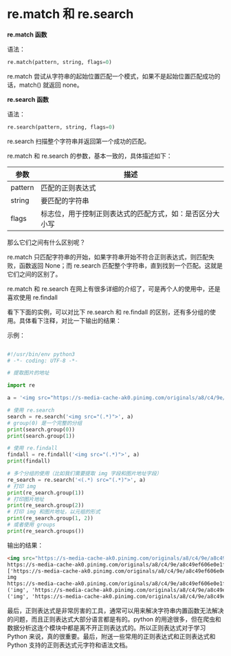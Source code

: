 # re.match  和 re.search

**re.match 函数**

语法：

```python
re.match(pattern, string, flags=0)
```

re.match 尝试从字符串的起始位置匹配一个模式，如果不是起始位置匹配成功的话，match() 就返回 none。


**re.search 函数**

语法：

```Python
re.search(pattern, string, flags=0)
```

re.search 扫描整个字符串并返回第一个成功的匹配。

re.match 和 re.search 的参数，基本一致的，具体描述如下：

| 参数    | 描述                                                     |
| ------- | -------------------------------------------------------- |
| pattern | 匹配的正则表达式                                         |
| string  | 要匹配的字符串                                           |
| flags   | 标志位，用于控制正则表达式的匹配方式，如：是否区分大小写 |

那么它们之间有什么区别呢？

re.match 只匹配字符串的开始，如果字符串开始不符合正则表达式，则匹配失败，函数返回 None；而 re.search 匹配整个字符串，直到找到一个匹配。这就是它们之间的区别了。

re.match 和 re.search 在网上有很多详细的介绍了，可是再个人的使用中，还是喜欢使用  re.findall

看下下面的实例，可以对比下 re.search 和 re.findall 的区别，还有多分组的使用。具体看下注释，对比一下输出的结果：  

示例：

```python

#!/usr/bin/env python3
# -*- coding: UTF-8 -*-

# 提取图片的地址

import re

a = '<img src="https://s-media-cache-ak0.pinimg.com/originals/a8/c4/9e/a8c49ef606e0e1f3ee39a7b219b5c05e.jpg">'

# 使用 re.search
search = re.search('<img src="(.*)">', a)
# group(0) 是一个完整的分组
print(search.group(0))
print(search.group(1))

# 使用 re.findall
findall = re.findall('<img src="(.*)">', a)
print(findall)

# 多个分组的使用（比如我们需要提取 img 字段和图片地址字段）
re_search = re.search('<(.*) src="(.*)">', a)
# 打印 img
print(re_search.group(1))
# 打印图片地址
print(re_search.group(2))
# 打印 img 和图片地址，以元祖的形式
print(re_search.group(1, 2))
# 或者使用 groups
print(re_search.groups())

```

输出的结果：

```html
<img src="https://s-media-cache-ak0.pinimg.com/originals/a8/c4/9e/a8c49ef606e0e1f3ee39a7b219b5c05e.jpg">
https://s-media-cache-ak0.pinimg.com/originals/a8/c4/9e/a8c49ef606e0e1f3ee39a7b219b5c05e.jpg
['https://s-media-cache-ak0.pinimg.com/originals/a8/c4/9e/a8c49ef606e0e1f3ee39a7b219b5c05e.jpg']
img
https://s-media-cache-ak0.pinimg.com/originals/a8/c4/9e/a8c49ef606e0e1f3ee39a7b219b5c05e.jpg
('img', 'https://s-media-cache-ak0.pinimg.com/originals/a8/c4/9e/a8c49ef606e0e1f3ee39a7b219b5c05e.jpg')
('img', 'https://s-media-cache-ak0.pinimg.com/originals/a8/c4/9e/a8c49ef606e0e1f3ee39a7b219b5c05e.jpg')
```


最后，正则表达式是非常厉害的工具，通常可以用来解决字符串内置函数无法解决的问题，而且正则表达式大部分语言都是有的。python 的用途很多，但在爬虫和数据分析这连个模块中都是离不开正则表达式的。所以正则表达式对于学习 Python 来说，真的很重要。最后，附送一些常用的正则表达式和正则表达式和 Python 支持的正则表达式元字符和语法文档。



